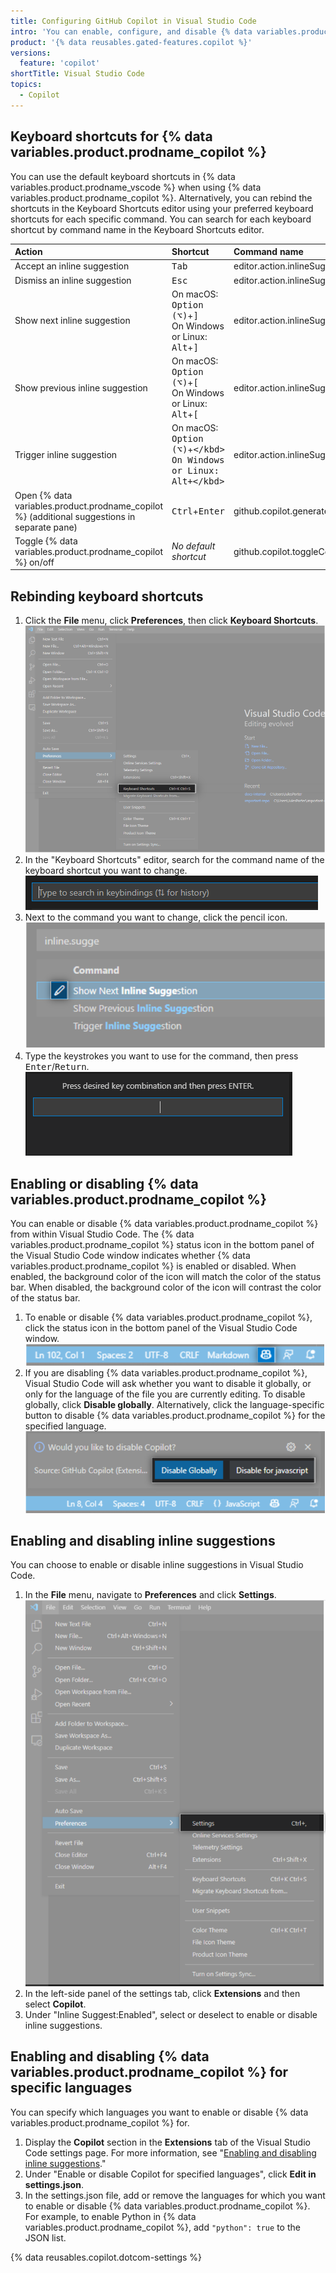 ```yaml
---
title: Configuring GitHub Copilot in Visual Studio Code
intro: 'You can enable, configure, and disable {% data variables.product.prodname_copilot %} in {% data variables.product.prodname_vscode %}.'
product: '{% data reusables.gated-features.copilot %}'
versions:
  feature: 'copilot'
shortTitle: Visual Studio Code
topics: 
  - Copilot
---
```


## Keyboard shortcuts for {% data variables.product.prodname_copilot %}

You can use the default keyboard shortcuts in {% data variables.product.prodname_vscode %} when using {% data variables.product.prodname_copilot %}. Alternatively, you can rebind the shortcuts in the Keyboard Shortcuts editor using your preferred keyboard shortcuts for each specific command. You can search for each keyboard shortcut by command name in the Keyboard Shortcuts editor.

| Action | Shortcut | Command name |
|:---|:---|:---|
|Accept an inline suggestion|<kbd>Tab</kbd>|editor.action.inlineSuggest.commit|
|Dismiss an inline suggestion|<kbd>Esc</kbd>|editor.action.inlineSuggest.hide|
|Show next inline suggestion|On macOS: <kbd>Option (⌥)</kbd>+<kbd>]</kbd><br> On Windows or Linux: <kbd>Alt</kbd>+<kbd>]</kbd> |editor.action.inlineSuggest.showNext|
|Show previous inline suggestion|On macOS: <kbd>Option (⌥)</kbd>+<kbd>[</kbd><br> On Windows or Linux: <kbd>Alt</kbd>+<kbd>[</kbd>|editor.action.inlineSuggest.showPrevious|
|Trigger inline suggestion|On macOS: <kbd>Option (⌥)</kbd>+<kbd>\</kbd><br> On Windows or Linux: <kbd>Alt</kbd>+<kbd>\</kbd>|editor.action.inlineSuggest.trigger|
|Open {% data variables.product.prodname_copilot %} (additional suggestions in separate pane)|<kbd>Ctrl</kbd>+<kbd>Enter</kbd>|github.copilot.generate|
|Toggle {% data variables.product.prodname_copilot %} on/off|_No default shortcut_|github.copilot.toggleCopilot|

## Rebinding keyboard shortcuts

1. Click the **File** menu, click **Preferences**, then click **Keyboard Shortcuts**.
![Visual Studio Code keyboard shortcuts](/assets/images/help/copilot/vsc-keyboard-shortcuts.png)
1. In the "Keyboard Shortcuts" editor, search for the command name of the keyboard shortcut you want to change.
![Keyboard shortcut search bar](/assets/images/help/copilot/vsc-shortcut-search-bar.png)
1. Next to the command you want to change, click the pencil icon.
![Keyboard shortcut editor](/assets/images/help/copilot/vsc-edit-shortcuts.png)
1. Type the keystrokes you want to use for the command, then press <kbd>Enter</kbd>/<kbd>Return</kbd>.
![Edit keyboard shortcut](/assets/images/help/copilot/vsc-edit-shortcuts-textbox.png)

## Enabling or disabling {% data variables.product.prodname_copilot %}

You can enable or disable {% data variables.product.prodname_copilot %} from within Visual Studio Code. The {% data variables.product.prodname_copilot %} status icon in the bottom panel of the Visual Studio Code window indicates whether {% data variables.product.prodname_copilot %} is enabled or disabled. When enabled, the background color of the icon will match the color of the status bar. When disabled, the background color of the icon will contrast the color of the status bar.

1. To enable or disable {% data variables.product.prodname_copilot %}, click the status icon in the bottom panel of the Visual Studio Code window.
   ![Status icon in Visual Studio Code](/assets/images/help/copilot/status-icon-visual-studio-code.png)
2. If you are disabling {% data variables.product.prodname_copilot %}, Visual Studio Code will ask whether you want to disable it globally, or only for the language of the file you are currently editing. To disable globally, click **Disable globally**. Alternatively, click the language-specific button to disable {% data variables.product.prodname_copilot %} for the specified language.
   ![Disable {% data variables.product.prodname_copilot %} globally or for the current language](/assets/images/help/copilot/disable-copilot-global-or-langugage.png)

## Enabling and disabling inline suggestions

You can choose to enable or disable inline suggestions in Visual Studio Code. 

1. In the **File** menu, navigate to **Preferences** and click **Settings**.
![Visual Studio Code settings](/assets/images/help/copilot/vsc-settings.png)
1. In the left-side panel of the settings tab, click **Extensions** and then select **Copilot**.
1. Under "Inline Suggest:Enabled", select or deselect to enable or disable inline suggestions.

## Enabling and disabling {% data variables.product.prodname_copilot %} for specific languages

You can specify which languages you want to enable or disable {% data variables.product.prodname_copilot %} for.

1. Display the **Copilot** section in the **Extensions** tab of the Visual Studio Code settings page. For more information, see "[Enabling and disabling inline suggestions](#enabling-and-disabling-inline-suggestions)."
1. Under "Enable or disable Copilot for specified languages", click **Edit in settings.json**.
1. In the settings.json file, add or remove the languages for which you want to enable or disable {% data variables.product.prodname_copilot %}. For example, to enable Python in {% data variables.product.prodname_copilot %}, add `"python": true` to the JSON list.

{% data reusables.copilot.dotcom-settings %}
